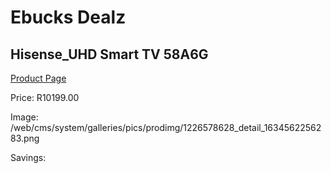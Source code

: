 
# Ebucks Dealz
## Hisense_UHD Smart TV 58A6G
[Product Page](https://www.ebucks.com/web/shop/productSelected.do?prodId=1226578628&catId=363628262)

Price: R10199.00

Image: /web/cms/system/galleries/pics/prodimg/1226578628_detail_1634562256283.png

Savings: 


	